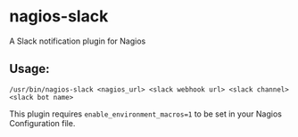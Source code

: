 # nagios-slack

A Slack notification plugin for Nagios

## Usage:

```
/usr/bin/nagios-slack <nagios_url> <slack webhook url> <slack channel> <slack bot name>
```

This plugin requires `enable_environment_macros=1` to be set in your Nagios Configuration file.
